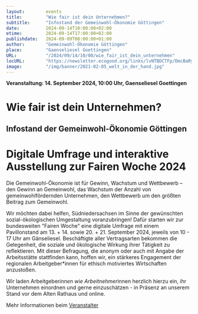 ```yaml
---
layout:        events
title:         "Wie fair ist dein Unternehmen?"
subtitle:      "Infostand der Gemeinwohl-Ökonomie Göttingen"
date:          2024-09-14T10:00:00+02:00
etime:         2024-09-14T17:00:00+02:00
publishdate:   2024-09-09T00:00:00+01:00
author:        "Gemeinwohl-Ökonomie Göttingen"
place:         "Gaenseliesel Goettingen"
URL:           "/2024/09/14/10/00/wie_fair_ist_dein_unternehmen"
locURL:        "https://newsletter.ecogood.org/links/lvNTBDCTFp/DmcBaRyqgJ/BBLrTFpclg/bZYfxnWdtY"
image:         "/img/banner/2021-02-05_welt_in_der_hand.jpg"
---
```


**Veranstaltung: 14. September 2024, 10:00 Uhr, Gaenseliesel Goettingen**

Wie fair ist dein Unternehmen?
===========

Infostand der Gemeinwohl-Ökonomie Göttingen
-----------

# Digitale Umfrage und interaktive Ausstellung zur Fairen Woche 2024

Die Gemeinwohl-Ökonomie ist für Gewinn, Wachstum und Wettbewerb – den Gewinn an Gemeinwohl, das Wachstum der Anzahl von gemeinwohlfördernden Unternehmen, den Wettbewerb um den größten Beitrag zum Gemeinwohl.

Wir möchten dabei helfen, Südniedersachsen im Sinne der gewünschten sozial-ökologischen Umgestaltung voranzubringen! Dafür starten wir zur bundesweiten "Fairen Woche" eine digitale Umfrage mit einem Pavillonstand am 13. + 14. sowie 20. + 21. September 2024, jeweils von 10 - 17 Uhr am Gänseliesel.
Beschäftigte aller Vertragsarten bekommen die Gelegenheit, die soziale und ökologische Wirkung ihrer Tätigkeit zu reflektieren. Mit dieser Befragung, die anonym oder auch mit Angabe der Arbeitsstätte stattfinden kann, hoffen wir, ein stärkeres Engagement der regionalen Arbeitgeber*innen für ethisch motiviertes Wirtschaften anzustoßen. 

Wir laden Arbeitgeber*innen wie Arbeitnehmer*innen herzlich hierzu ein, ihr Unternehmen einordnen und gerne einzuschätzen - in Präsenz an unserem Stand vor dem Alten Rathaus und online.


Mehr Informationen beim [Veranstalter](https://newsletter.ecogood.org/links/lvNTBDCTFp/DmcBaRyqgJ/BBLrTFpclg/bZYfxnWdtY)
